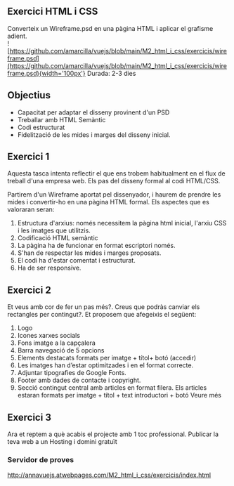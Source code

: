 ## Exercici HTML i CSS
Converteix un Wireframe.psd en una pàgina HTML i aplicar el grafisme adient.  
![https://github.com/amarcilla/vuejs/blob/main/M2_html_i_css/exercicis/wireframe.psd](https://github.com/amarcilla/vuejs/blob/main/M2_html_i_css/exercicis/wireframe.psd){width='100px'}
Durada: 2-3 dies

## Objectius
- Capacitat per adaptar el disseny provinent d'un PSD
- Treballar amb HTML Semàntic
- Codi estructurat
- Fidelització de les mides i marges del disseny inicial.

## Exercici 1
Aquesta tasca intenta reflectir el que ens trobem habitualment en el flux de treball d'una empresa web. Els pas del disseny formal al codi HTML/CSS.

Partirem d'un Wireframe aportat pel dissenyador, i haurem de prendre les mides i convertir-ho en una pàgina HTML formal. Els aspectes que es valoraran seran:
1. Estructura d'arxius: només necessitem la pàgina html inicial, l'arxiu CSS i les imatges que utilitzis.
2. Codificació HTML semàntic
3. La pàgina ha de funcionar en format escriptori només.
4. S'han de respectar les mides i marges proposats.
5. El codi ha d'estar comentat i estructurat.
6. Ha de ser responsive.

## Exercici 2
Et veus amb cor de fer un pas més?. Creus que podràs canviar els rectangles per contingut?. Et proposem que afegeixis el següent:

1. Logo 
2. Icones xarxes socials 
3. Fons imatge a la capçalera 
4. Barra navegació de 5 opcions 
5. Elements destacats formats per imatge + títol+ botó (accedir)
6. Les imatges han d’estar optimitzades i en el format correcte.
7. Adjuntar tipografies de Google Fonts.
8. Footer amb dades de contacte i copyright.
9. Secció contingut central amb articles en format filera. Els articles estaran formats per imatge + títol + text introductori + botó Veure més

## Exercici 3
Ara et reptem a què acabis el projecte amb 1 toc professional.
Publicar la teva web a un Hosting i domini gratuït

### Servidor de proves
http://annavuejs.atwebpages.com/M2_html_i_css/exercicis/index.html